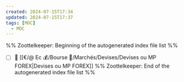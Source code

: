 ```yaml
---
created: 2024-07-15T17:34
updated: 2024-07-15T17:37
tags: [MOC]
  - MOC
---
```

%% Zoottelkeeper: Beginning of the autogenerated index file list  %%
- [ ] 📄 [[€/@ Ec 💰/Bourse 👛/Marchés/Devises/Devises ou MP FOREX|Devises ou MP FOREX]]
%% Zoottelkeeper: End of the autogenerated index file list  %%
